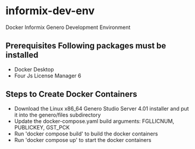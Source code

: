 # informix-dev-env
Docker Informix Genero Development Environment

## Prerequisites **Following packages must be installed**
 - Docker Desktop
 - Four Js License Manager 6

## Steps to Create Docker Containers
 - Download the Linux x86_64 Genero Studio Server 4.01 installer and put it into the genero/files subdirectory
 - Update the docker-compose.yaml build arguments: FGLLICNUM, PUBLICKEY, GST_PCK
 - Run 'docker compose build' to build the docker containers
 - Run 'docker compose up' to start the docker containers

